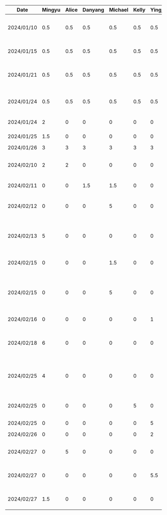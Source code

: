 | Date       | Mingyu | Alice | Danyang | Michael | Kelly | Yingjia | Task                                                        |
|------------|--------|-------|---------|---------|-------|---------|-------------------------------------------------------------|
| 2024/01/10 | 0.5    | 0.5   | 0.5     | 0.5     | 0.5   | 0.5     | Team formation and idea brainstorm                          |
| 2024/01/15 | 0.5    | 0.5   | 0.5     | 0.5     | 0.5   | 0.5     | Create git repo and markdown files                          |
| 2024/01/21 | 0.5    | 0.5   | 0.5     | 0.5     | 0.5   | 0.5     | Brainstorm project ideas and related features               |
| 2024/01/24 | 0.5    | 0.5   | 0.5     | 0.5     | 0.5   | 0.5     | Finalize features and split work for the proposal           |
| 2024/01/24 | 2      | 0     | 0       | 0       | 0     | 0       | Draw draft UI on Figma                                      |
| 2024/01/25 | 1.5    | 0     | 0       | 0       | 0     | 0       | Complete UI for first stage                                 |
| 2024/01/26 | 3      | 3     | 3       | 3       | 3     | 3       | Proposal work                                               |
| 2024/02/10 | 2      | 2     | 0       | 0       | 0     | 0       | Draw db schema and setup realm in project                   |
| 2024/02/11 | 0      | 0     | 1.5     | 1.5     | 0     | 0       | Buddy team evaluation                                       |
| 2024/02/12 | 0      | 0     | 0       | 5       | 0     | 0       | Skeleton UI and Frontend navigation support                 |
| 2024/02/13 | 5      | 0     | 0       | 0       | 0     | 0       | Integration of realm app template and basic login services  |
| 2024/02/15 | 0      | 0     | 0       | 1.5     | 0     | 0       | Basic profile + settings and back button                    |
| 2024/02/15 | 0      | 0     | 0       | 5       | 0     | 0       | MVC for settings, create settings page composables + design |
| 2024/02/16 | 0      | 0     | 0       | 0       | 0     | 1       | Add navigation for on List UI                               |
| 2024/02/18 | 6      | 0     | 0       | 0       | 0     | 0       | Setup Atlas app service, add data repositories for syncing  |
| 2024/02/25 | 4      | 0     | 0       | 0       | 0     | 0       | Code refactoring + user view model + profile page update    |
| 2024/02/25 | 0      | 0     | 0       | 0       | 5     | 0       | Login UI implementation + theme color adjustment            |
| 2024/02/25 | 0      | 0     | 0       | 0       | 0     | 5       | Basic List UI                                               |
| 2024/02/26 | 0      | 0     | 0       | 0       | 0     | 2       | List scrolling implementation                               |
| 2024/02/27 | 0      | 5     | 0       | 0       | 0     | 0       | Changing Navigation Bar UI                                  |
| 2024/02/27 | 0      | 0     | 0       | 0       | 0     | 5.5     | Finish on List UI + navigation from list to detail entry    |
| 2024/02/27 | 1.5    | 0     | 0       | 0       | 0     | 0       | Review 3 PRs, code clean up and refactoring                 |
